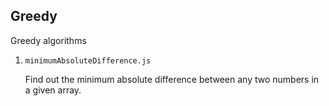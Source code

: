 ## Greedy

Greedy algorithms

1. `minimumAbsoluteDifference.js`

   Find out the minimum absolute difference between any two numbers in a given array.
